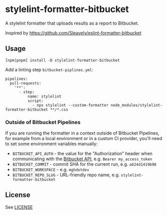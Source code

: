 # stylelint-formatter-bitbucket

A stylelint formatter that uploads results as a report to Bitbucket.

Inspired by https://github.com/Sleavely/eslint-formatter-bitbucket

## Usage

```
[npm|pnpm] install -D stylelint-formatter-bitbucket
```

Add a linting step `bitbucket-piplines.yml`:

```
pipelines:
  pull-requests:
    '**':
      - step:
          name: stylelint
          script:
            - npx stylelint --custom-formatter node_modules/stylelint-formatter-bitbucket **/*.css
```

### Outside of Bitbucket Pipelines

If you are running the formatter in a context outside of Bitbucket Pipelines, for example from a local environment or in a custom CI provider, you'll need to set some environment variables manually:

* `BITBUCKET_API_AUTH` - the value for the "Authorization" header when communicating with the [Bitbucket API](https://developer.atlassian.com/cloud/bitbucket/rest/intro/#authentication), e.g. `Bearer my_access_token`
* `BITBUCKET_COMMIT` - commit SHA for the current run, e.g. `a624d1419b98`
* `BITBUCKET_WORKSPACE` - e.g. `mghdotdev`
* `BITBUCKET_REPO_SLUG` - URL-friendly repo name, e.g. `stylelint-formatter-bitbucket`

## License

See [LICENSE](./LICENSE)
